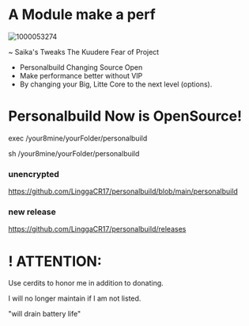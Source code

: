 # A Module make a perf

![1000053274](https://github.com/LinggaCR17/personalbuild/assets/43074091/197361ac-5e22-4c35-816a-80737a0258fb)

~ Saika's Tweaks The Kuudere Fear of Project
- Personalbuild Changing Source Open
- Make performance better without VIP
- By changing your Big, Litte Core to the next level (options).

# Personalbuild Now is OpenSource!
exec /your8mine/yourFolder/personalbuild

sh /your8mine/yourFolder/personalbuild

### unencrypted ###
https://github.com/LinggaCR17/personalbuild/blob/main/personalbuild

### new release ###
https://github.com/LinggaCR17/personalbuild/releases

# ! ATTENTION:
Use cerdits to honor me in addition to donating.

I will no longer maintain if I am not listed.

"will drain battery life"
